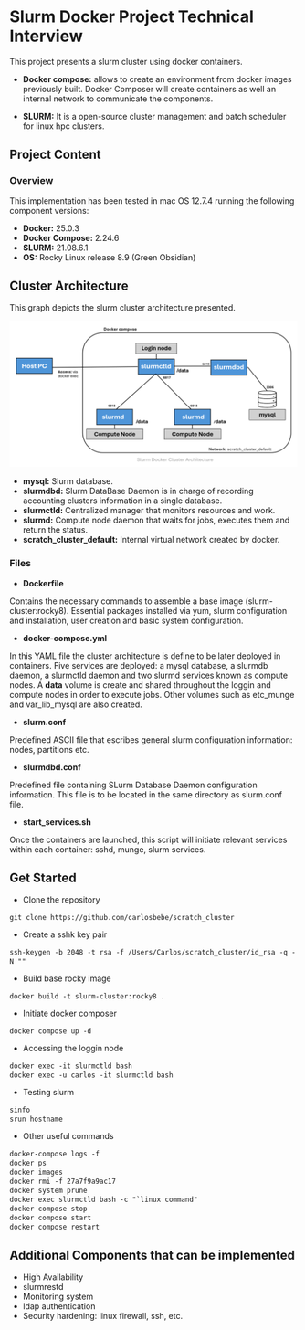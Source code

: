 # Slurm Docker Project Technical Interview

This project presents a slurm cluster using docker containers.

* **Docker compose:** allows to create an environment from docker images previously built. Docker Composer will create containers as well an internal network to communicate the components.

* **SLURM:** It is a open-source cluster management and batch scheduler for linux hpc clusters.


## Project Content

### Overview

This implementation has been tested in mac OS 12.7.4 running the following component versions:

* **Docker:**           25.0.3
* **Docker Compose:**   2.24.6
* **SLURM:**            21.08.6.1
* **OS:**               Rocky Linux release 8.9 (Green Obsidian)

## Cluster Architecture

This graph depicts the slurm cluster architecture presented.

![Architecture](Architecture.png)

* **mysql:** Slurm database.
* **slurmdbd:** Slurm DataBase Daemon is in charge of recording accounting clusters information in a single database.
* **slurmctld:** Centralized manager that monitors resources and work.
* **slurmd:** Compute node daemon that waits for jobs, executes them and return the status. 
* **scratch_cluster_default:** Internal virtual network created by docker.

### Files

* **Dockerfile**

Contains the necessary commands to assemble a base image (slurm-cluster:rocky8). Essential packages installed via yum, 
slurm configuration and installation, user creation and basic system configuration.
* **docker-compose.yml**

In this YAML file the cluster architecture is define to be later deployed in containers. Five services are deployed: a mysql database, a slurmdb daemon, a slurmctld daemon and two slurmd services known as compute nodes. A **data** volume is create and shared throughout the loggin and compute nodes 
in order to execute jobs. Other volumes such as etc_munge and var_lib_mysql are also created.
* **slurm.conf** 

Predefined ASCII file that escribes general slurm configuration information: nodes, partitions etc.
* **slurmdbd.conf**

Predefined file containing SLurm Database Daemon configuration information. This file is to be located in the same directory as slurm.conf file.
* **start_services.sh** 

Once the containers are launched, this script will initiate relevant services within each container: sshd, munge, slurm services.

## Get Started 

* Clone the repository
```
git clone https://github.com/carlosbebe/scratch_cluster
```
* Create a sshk key pair
```
ssh-keygen -b 2048 -t rsa -f /Users/Carlos/scratch_cluster/id_rsa -q -N ""
```
* Build base rocky image
```
docker build -t slurm-cluster:rocky8 .
```
* Initiate docker composer
```
docker compose up -d
```
* Accessing the loggin node
```
docker exec -it slurmctld bash
docker exec -u carlos -it slurmctld bash
```

* Testing slurm
```
sinfo
srun hostname
```

* Other useful commands

```
docker-compose logs -f
docker ps
docker images
docker rmi -f 27a7f9a9ac17
docker system prune
docker exec slurmctld bash -c "`linux command"
docker compose stop
docker compose start
docker compose restart
```
## Additional Components that can be implemented

* High Availability
* slurmrestd 
* Monitoring system
* ldap authentication
* Security hardening: linux firewall, ssh, etc. 

